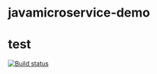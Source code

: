 # javamicroservice-demo

# test

[![Build status](https://dev.azure.com/rmllenado/javamicroservice-demo/_apis/build/status/javamicroservice-demo-Maven-CI)](https://dev.azure.com/rmllenado/javamicroservice-demo/_build/latest?definitionId=10)
